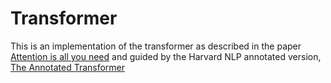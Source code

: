 # Transformer

This is an implementation of the transformer as described in the paper
[Attention is all you need]() and guided by the Harvard NLP annotated version,
[The Annotated Transformer](https://nlp.seas.harvard.edu/2018/04/03/attention.html)